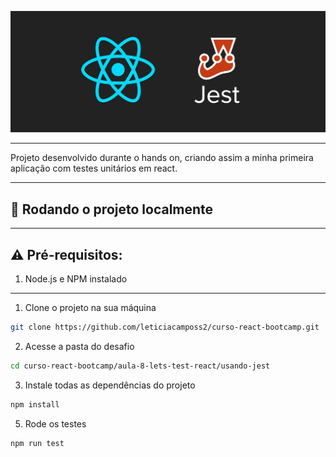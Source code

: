 ![react jest](./src/assets/react-jest.png)

***

Projeto desenvolvido durante o hands on, criando assim a minha primeira aplicação com testes unitários em react.

****

## 🚀 Rodando o projeto localmente

****

## ⚠️ Pré-requisitos:

1. Node.js e NPM instalado

****

1. Clone o projeto na sua máquina

```sh
git clone https://github.com/leticiacamposs2/curso-react-bootcamp.git
```

2. Acesse a pasta do desafio

```sh
cd curso-react-bootcamp/aula-8-lets-test-react/usando-jest
```

3. Instale todas as dependências do projeto

```sh
npm install
```

5. Rode os testes

```sh
npm run test
```